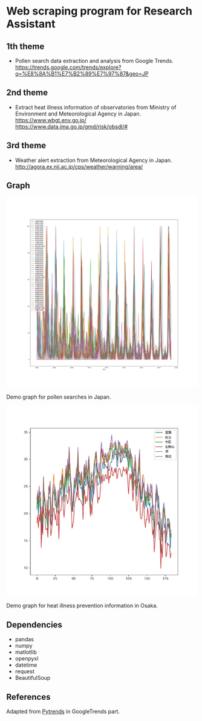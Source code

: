 # Web scraping program for Research Assistant

 <!-- Scrape Google Trend and Ministry of Environment in Japan -->

## 1th theme

- Pollen search data extraction and analysis from Google Trends.
https://trends.google.com/trends/explore?q=%E8%8A%B1%E7%B2%89%E7%97%87&geo=JP
## 2nd theme

- Extract heat illness information of observatories from Ministry of Environment and Meteorological Agency in Japan.
https://www.wbgt.env.go.jp/     https://www.data.jma.go.jp/gmd/risk/obsdl/#

## 3rd theme

- Weather alert extraction from Meteorological Agency in Japan.
http://agora.ex.nii.ac.jp/cps/weather/warning/area/

## Graph

![Pollen searches in Japan](./files/pollen_japan.jpg)

Demo graph for pollen searches in Japan.

![Illness prevention information in Osaka](./files/temp_date_osaka_day.jpg)

Demo graph for heat illness prevention information in Osaka.

## Dependencies

- pandas
- numpy
- matlotlib
- openpyxl
- datetime
- request
- BeautifulSoup

## References

Adapted from [Pytrends](https://pypi.org/project/pytrends/) in GoogleTrends part.
